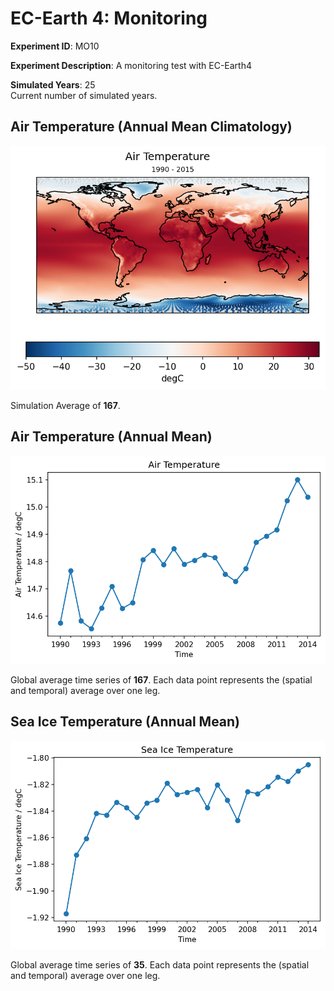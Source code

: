 # EC-Earth 4: Monitoring


**Experiment ID**: MO10<br>


**Experiment Description**: A monitoring test with EC-Earth4<br>


**Simulated Years**: 25<br>
Current number of simulated years. 




## Air Temperature (Annual Mean Climatology)

![](./2t_oifs_all_mean_map.png "Air Temperature (Annual Mean Climatology)")

Simulation Average of **167**.





## Air Temperature (Annual Mean)

![](./2t_oifs_global_mean_year_mean_timeseries.png "air temperature (Annual Mean)")

Global average time series of **167**. Each data point represents the (spatial and temporal) average over one leg.





## Sea Ice Temperature (Annual Mean)

![](./istl1_oifs_year_mean_temporalmap.png "sea ice temperature (Annual Mean)")

Global average time series of **35**. Each data point represents the (spatial and temporal) average over one leg.




